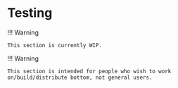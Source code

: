 # Testing

!!! Warning

    This section is currently WIP.

!!! Warning

    This section is intended for people who wish to work on/build/distribute bottom, not general users.

